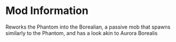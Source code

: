 Mod Information
=======

Reworks the Phantom into the Borealian, a passive mob that spawns similarly to the
Phantom, and has a look akin to Aurora Borealis